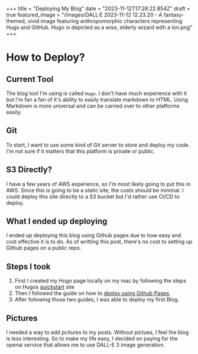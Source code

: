 +++
title = "Deploying My Blog"
date = "2023-11-12T17:26:22.854Z"
draft = true
featured_image = "/images/DALL·E 2023-11-12 12.23.20 - A fantasy-themed, vivid image featuring anthropomorphic characters representing Hugo and GitHub. Hugo is depicted as a wise, elderly wizard with a lon.png"
+++

# How to Deploy?

## Current Tool
The blog tool I'm using is called `Hugo`. I don't have much experience with it but I'm fan a fan of it's ability to easily translate markdown to HTML. Using Markdown is more universal and can be carried over to other platforms easily. 

## Git
To start, I want to use some kind of Git server to store and deploy my code. I'm not sure if it matters that this platform is private or public. 

## S3 Directly?
I have a few years of AWS experience, so I'm most likely going to put this in AWS. Since this is going to be a static site, the costs should be minimal. I could deploy this site directly to a S3 bucket but I'd rather use CI/CD to deploy. 

## What I ended up deploying
I ended up deploying this blog using Github pages due to how easy and cost effective it is to do. As of writting this post, there's no cost to setting up Github pages on a public repo. 

## Steps I took
1. First I created my Hugo page locally on my mac by following the steps on Hugos [quickstart](https://gohugo.io/getting-started/quick-start/) site
2. Then I followed the guide on how to [deploy using Github Pages](https://gohugo.io/hosting-and-deployment/hosting-on-github/).
3. After following those two guides, I was able to deploy my first Blog.

## Pictures
I needed a way to add pcitures to my posts. Without pictues, I feel the blog is less interesting. So to make my life easy, I decided on paying for the openai service that allows me to use DALL-E 3 image generation. 